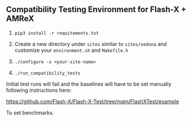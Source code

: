 ## Compatibility Testing Environment for Flash-X + AMReX

1. `pip3 install -r requitements.txt`

2. Create a new directory under `sites` similar to `sites/sedona` and 
   customize your `environment.sh` and `Makefile.h`

3. `./configure -s <your-site-name>`

4. `./run_compatibility_tests`

Initial test runs will fail and the baselines will have to be set manually following instructions here:

https://github.com/Flash-X/Flash-X-Test/tree/main/FlashXTest/example

To set benchmarks.
